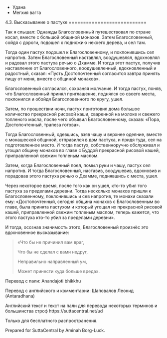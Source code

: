 









* Удана
* Мегхия вагга


4\.3\. Высказывание о пастухе
\=\=\=\=\=\=\=\=\=\=\=\=\=\=\=\=\=\=\=\=\=\=\=\=\=\=\=



Так я слышал: Однажды Благословенный путешествовал по стране косал, вместе с большой общиной монахов\. Затем Благословенный, сойдя с дороги, подошел к подножию некоего дерева, и сел там\.


Тогда один пастух подошел к Благословенному, и поклонившись сел напротив\. Затем Благословенный наставлял, воодушевлял, вдохновлял и радовал этого пастуха речью о Дхамме\. И тогда этот пастух, получив наставление от Благословенного, воодушевленный, вдохновленный и радостный, сказал: «Пусть Достопочтенный согласится завтра принять пищу от меня, вместе с общиной монахов»\.


Благословенный согласился, сохраняя молчание\. И тогда пастух, поняв, что Благословенный принял приглашение, поднялся со своего места, поклонился и обойдя Благословенного по кругу, ушел\.


Затем, по прошествии ночи, пастух приготовил дома большое количество прекрасной рисовой каши, сваренной на молоке и свежего топленого масла, после чего объявил Благословенному, сказав: «Пора, Достопочтенный, трапеза готова»\.


Тогда Благословенный, одевшись, взяв чашу и верхнее одеяние, вместе с монашеской общиной, отправился в дом пастуха, и придя туда, сел на подготовленное место\. И тогда пастух, собственноручно обслуживал и угощал общину монахов во главе с Буддой прекрасной рисовой кашей, приправленной свежим топленым маслом\.


Затем, когда Благословенный поел, помыл руки и чашу, пастух сел напротив\. И тогда Благословенный, наставив, воодушевив, вдохновив и порадовав этого пастуха речью о Дхамме, поднявшись с места, ушел\.


Через некоторое время, после того как он ушел, кто\-то убил того пастуха за пределами деревни\. Тогда несколько монахов пришли к Благословенному, поклонившись и сев напротив, те монахи сказали ему: «Достопочтенный, сегодня община монахов с Благословенным во главе, была принята пастухом и который угощал их прекрасной рисовой кашей, приправленной свежим топленым маслом, теперь кажется, что этого пастуха кто\-то убил за пределами деревни»\.


И тогда, осознав значимость этого, Благословенный произнёс это вдохновенное высказывание:



> «Что бы не причинил вам враг,  
> 
> Что бы не сделал с вами недруг,  
> 
> Неправильно направленный ум,  
> 
> Может принести куда больше вреда»\.



Перевод с пали: Anandajoti bhikkhu


Перевод с английского и комментарии: Шаповалов Леонид \(Antaradhana\)


Английский текст и текст на пали для перевода некоторых терминов и большинства строф https://suttacentral\.net/ud


  

Только для бесплатного распространения\.


  

Prepared for SuttaCentral by Aminah Borg\-Luck\.







